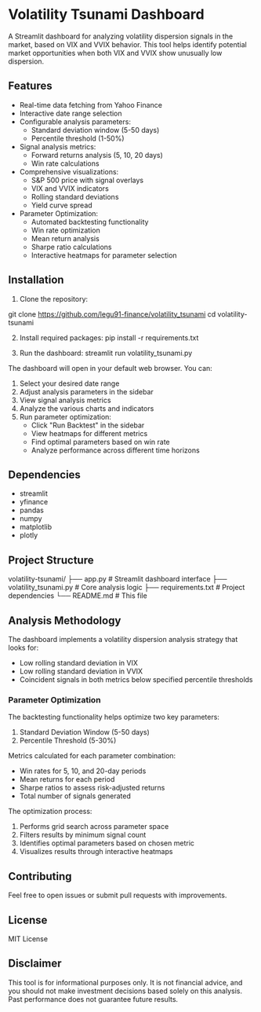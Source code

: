 # Volatility Tsunami Dashboard

A Streamlit dashboard for analyzing volatility dispersion signals in the market, based on VIX and VVIX behavior. This tool helps identify potential market opportunities when both VIX and VVIX show unusually low dispersion.

## Features

- Real-time data fetching from Yahoo Finance
- Interactive date range selection
- Configurable analysis parameters:
  - Standard deviation window (5-50 days)
  - Percentile threshold (1-50%)
- Signal analysis metrics:
  - Forward returns analysis (5, 10, 20 days)
  - Win rate calculations
- Comprehensive visualizations:
  - S&P 500 price with signal overlays
  - VIX and VVIX indicators
  - Rolling standard deviations
  - Yield curve spread
- Parameter Optimization:
  - Automated backtesting functionality
  - Win rate optimization
  - Mean return analysis
  - Sharpe ratio calculations
  - Interactive heatmaps for parameter selection

## Installation

1. Clone the repository:

git clone https://github.com/legu91-finance/volatility_tsunami
cd volatility-tsunami

2. Install required packages:
pip install -r requirements.txt

3. Run the dashboard:
streamlit run volatility_tsunami.py

The dashboard will open in your default web browser. You can:
1. Select your desired date range
2. Adjust analysis parameters in the sidebar
3. View signal analysis metrics
4. Analyze the various charts and indicators
5. Run parameter optimization:
   - Click "Run Backtest" in the sidebar
   - View heatmaps for different metrics
   - Find optimal parameters based on win rate
   - Analyze performance across different time horizons

## Dependencies

- streamlit
- yfinance
- pandas
- numpy
- matplotlib
- plotly

## Project Structure
volatility-tsunami/
├── app.py # Streamlit dashboard interface
├── volatility_tsunami.py # Core analysis logic
├── requirements.txt # Project dependencies
└── README.md # This file

## Analysis Methodology

The dashboard implements a volatility dispersion analysis strategy that looks for:
- Low rolling standard deviation in VIX
- Low rolling standard deviation in VVIX
- Coincident signals in both metrics below specified percentile thresholds

### Parameter Optimization

The backtesting functionality helps optimize two key parameters:
1. Standard Deviation Window (5-50 days)
2. Percentile Threshold (5-30%)

Metrics calculated for each parameter combination:
- Win rates for 5, 10, and 20-day periods
- Mean returns for each period
- Sharpe ratios to assess risk-adjusted returns
- Total number of signals generated

The optimization process:
1. Performs grid search across parameter space
2. Filters results by minimum signal count
3. Identifies optimal parameters based on chosen metric
4. Visualizes results through interactive heatmaps

## Contributing

Feel free to open issues or submit pull requests with improvements.

## License

MIT License

## Disclaimer

This tool is for informational purposes only. It is not financial advice, and you should not make investment decisions based solely on this analysis. Past performance does not guarantee future results.